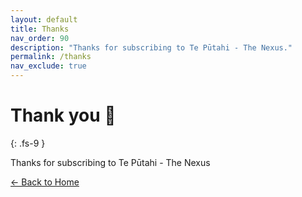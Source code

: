 ```yaml
---
layout: default
title: Thanks
nav_order: 90
description: "Thanks for subscribing to Te Pūtahi - The Nexus."
permalink: /thanks
nav_exclude: true
---
```


# Thank you 🙌 
{: .fs-9 }

Thanks for subscribing to Te Pūtahi - The Nexus  

[← Back to Home](/)
